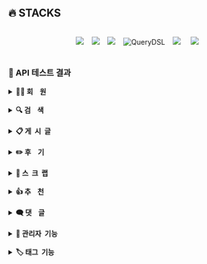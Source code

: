 ## 🔥 STACKS

<br>
<div align=center>
&nbsp;&nbsp;&nbsp;<img src="https://img.shields.io/badge/Spring Boot-6DB33F?style=flat&logo=springBoot&logoColor=white&color=green"/></a></a>
&nbsp;&nbsp;&nbsp;<img src="https://img.shields.io/badge/Spring Security-6DB33F?style=flat&logo=springsecurity&logoColor=white&color=darkgreen"/></a></a>
&nbsp;&nbsp;&nbsp;<img src="https://img.shields.io/badge/Spring JPA-6DB33F?style=flat&logo=spring JPA&logoColor=white&color=green"/></a></a>
&nbsp;&nbsp;&nbsp;<img src="https://img.shields.io/badge/QueryDSL-%231785D1.svg?&style=flat&logo=QueryDSL&logoColor=white" alt="QueryDSL"/></a>
&nbsp;&nbsp;&nbsp;<img src="https://img.shields.io/badge/Amazon AWS-232F3E?style=flat&logo=AmazonAWS&logoColor=black&color=orange"/></a></a>
&nbsp;&nbsp;&nbsp;&nbsp;<img src="https://img.shields.io/badge/Amazon S3-569A31?style=flat&logo=Amazon S3&logoColor=white&color=red"/></a></a>
<br>
</div>

<br>

### 📌 API 테스트 결과

<details>
<summary><b>🫅🏻 회&nbsp;&nbsp;&nbsp;&nbsp;원</b></summary><br>
    <div>
         <details>
         <summary><b>KMS_001_USER_001. 회원 가입</b></summary>
                  <br>
         <p><b>➡️ 회원이 회원 정보 [ 이메일, 패스워드, 이름, 닉네임 ] 를 입력하여 회원 가입을 진행한다.</b></p><br>
         <p><img src="https://github.com/beyond-sw-camp/be02-fin-BuildUp-KMS/assets/148943354/76ebda5a-aec9-4cfc-a1c7-aab563364a4e"/></p>
         </details><br>
          <details>
         <summary><b>KMS_003_USER-003. 과정명 확인</b></summary>
                  <br>
         <p><b> ➡️ 회원이 캡처한 사진의 과정명이 DB에 있는지 확인하여 인증 회원가입을 진행한다.</b></p><br>
         <p><img src="https://github.com/beyond-sw-camp/be02-fin-BuildUp-KMS/assets/148943354/536f7f6c-fbcd-4d4d-91bf-dece525adcec"/></p>
         </details><br>
          <details>
         <summary><b>KMS_004_USER_004. 이메일 인증</b></summary>
                  <br>
         <p><b>➡️ 회원이 메일함으로 온 이메일을 클릭하여 이메일 인증을 진행한다.</b></p><br>
         <p><img src="https://github.com/beyond-sw-camp/be02-fin-BuildUp-KMS/assets/148943354/e08b7dca-4261-4174-a75f-963e6e61cd15"/></p>
         </details><br>
	 <details>
         <summary><b>KMS_005_USER_005. 일반 로그인</b></summary>
                  <br>
         <p><b>➡️ 회원이 [ 이메일, 패스워드 ] 를 입력하여 로그인을 시도한다.</b></p><br>
         <p><img src="https://github.com/beyond-sw-camp/be02-fin-BuildUp-KMS/assets/148943354/8b7342b5-fd5b-4aed-8a18-6204e412a8bf"/></p>
         </details><br>
         <details>
         <summary><b>KMS_007_USER_007. 회원정보 상세 조회</b></summary>
                  <br>
         <p><b> ➡️ 회원이 본인의 회원 정보를 조회할 수 있다.</b></p><br>
         <p><img src="https://github.com/beyond-sw-camp/be02-fin-BuildUp-KMS/assets/148943354/990532d5-27c5-4b78-922b-6fd9ba2f2158"/></p>
         </details><br>
	 <details>
         <summary><b>KMS_008_USER_008. 회원정보 수정</b></summary>
                  <br>
         <p><b> ➡️ 회원이 회원 정보와 관련된 정보 [ 패스워드, 닉네임, 프로필 이미지 ] 를 수정할 수 있다.<br>
                ➡️ 패스워드는 기존 패스워드와 다른 패스워드로만 변경할 수 있다.<br>
                ➡️ 닉네임은 이미 사용중인 닉네임으로 변경할 수 없다.</b></p><br>
         <p><img src="https://github.com/beyond-sw-camp/be02-fin-BuildUp-KMS/assets/148943354/e5363cf7-1bca-4ad6-b490-377c6dafc2f6"/></p>
         </details><br>
          <details>
         <summary><b>KMS_009_USER_009. 회원정보 수정 시 비밀번호 확인</b></summary>
                  <br>
         <p><b> ➡️ 회원이 회원 정보를 수정하기 위해서 비밀번호를 입력한다.
         <br>
                ➡️ 입력한 비밀번호와 DB에 저장된 비밀번호가 다르면 회원 정보를 수정할 수 없다.</b></p><br>
         <p><img src="https://github.com/beyond-sw-camp/be02-fin-BuildUp-KMS/assets/148943354/abe0f334-a192-4edf-ae97-ec67c1d7a5ac"/></p>
         </details><br>
           <details>
         <summary><b>KMS_010_USER_010. 회원 프로필 이미지 수정</b></summary>
                  <br>
         <p><b>  ➡️ 회원이 본인의 프로필 이미지를 수정할 수 있다.</b></p><br>
         <p><img src="https://github.com/beyond-sw-camp/be02-fin-BuildUp-KMS/assets/148943354/678721f0-d11a-4b56-9584-3bc0989b3003"/></p>
         </details><br>
	 <details>
         <summary><b>KMS_011_USER_011. 회원 탈퇴</b></summary>
                  <br>
         <p><b> ➡️ 회원이 회원 탈퇴를 할 수 있다.<br>
                ➡️ 회원 탈퇴를 하면 DB의 회원 테이블 status가 true -> false 로 변경된다.</b></p><br>
         <p><img src="https://github.com/beyond-sw-camp/be02-fin-BuildUp-KMS/assets/148943354/ac3e7b83-feee-4ab4-8f85-ae7bec007bc8"/></p>
         </details><br>
         	 <details>
         <summary><b>KMS_012_USER_012. 이메일 찾기</b></summary>
                  <br>
         <p><b> ➡️ 회원이 자신의 이메일을 찾을 수 있다.<br>
                ➡️ 회원의 닉네임과 이름으로 이메일을 조회한다.</b></p><br>
         <p><img src="https://github.com/beyond-sw-camp/be02-fin-BuildUp-KMS/assets/148943354/09d0b6f1-6343-460e-b7af-cccd6dd1dbd8"/></p>
         </details><br>
         	 <details>
         <summary><b>KMS_013_USER_013. 비밀번호 찾기</b></summary>
                  <br>
         <p><b> ➡️ 회원이 자신의 비밀번호를 찾을 수 있다.<br>
                ➡️ 회원이 비밀번호 찾기시 임시 비밀번호를 발급하여 이메일로 전송한다.</b></p><br>
         <p><img src="https://github.com/beyond-sw-camp/be02-fin-BuildUp-KMS/assets/148943354/cff8f230-7fc0-4b98-ab3e-b160389f8b66"/></p>
         </details><br>
</details>
<br>
<details>
<summary><b>🔍 검&nbsp;&nbsp;&nbsp;&nbsp;색</b></summary><br>
    <div>
<details>
         <summary><b>KMS_014_SEARCH_001. 카테고리 별 [게시글] 검색</b></summary>
                  <br>
         <p><b>➡️ 회원이 검색창에 원하는 단어를 입력하여 게시글 목록을 조회할 수 있다.<br>
               ➡️ 회원이 지식, QnA, 스터디 게시판 / 후기 게시판을 통틀어 검색한 결과를 확인할 수 있다. 
         </b></p><br>
         <p><img src="https://github.com/beyond-sw-camp/be02-fin-BuildUp-KMS/assets/148943354/e0ef7068-436c-4dd3-ad63-e0aadd2a3a99"/></p>
         </details><br>
         <details>
         <summary><b>KMS_015_SEARCH_002. 카테고리 별 [후기] 검색</b></summary>
                  <br>
         <p><b>➡️ 회원이 검색어를 입력하여 카테고리 별로 후기를 조회할 수  있다.</b></p><br>
         <p><img src="https://github.com/beyond-sw-camp/be02-fin-BuildUp-KMS/assets/148943354/76becd96-0726-4d76-8eda-0aaefe3bda13"/></p>
         </details><br>
         <details>
         <summary><b>KMS_016_SEARCH_003. 메인페이지 [후기] 검색</b></summary>
                  <br>
         <p><b>➡️ 회원이 메인페이지에서 검색어를 입력하여 후기글을 조회할 수 있다.</b></p><br>
         <p><img src="https://github.com/beyond-sw-camp/be02-fin-BuildUp-KMS/assets/148943354/204a12d9-4005-407e-8c60-492af33d0c88"/></p>
         </details><br>
             <details>
         <summary><b>KMS_017_SEARCH_004. 검색 결과 페이지에서 [후기]검색</b></summary>
                  <br>
         <p><b>➡️ 메인페이지에서 검색 후 페이지에서 후기글을 조회할 수 있다.</b></p><br>
         <p><img src="https://github.com/beyond-sw-camp/be02-fin-BuildUp-KMS/assets/148943354/7d582597-fdc7-484e-bc8c-c497fa991787"/></p>
         </details><br>
</details>
<br>
<details>
<summary><b>📋 게&nbsp;&nbsp;시&nbsp;&nbsp;글</b></summary><br>
    <div>
	 <details>
         <summary><b>KMS_018_BOARD_001. 게시글 작성</b></summary>
                  <br>
         <p><b>➡️ 회원이 공유하고자 하는 게시글을 작성할 수 있다.</b></p><br>
         <p><img src="https://github.com/beyond-sw-camp/be02-fin-BuildUp-KMS/assets/148943354/5810155e-5d84-40c3-ab75-1eb01b02e100"/></p>
         </details><br>
         <details>
         <summary><b>KMS_019_BOARD_002. 게시글 이미지 업로드</b></summary>
                  <br>
         <p><b> ➡️ 회원이 게시글을 작성할 때, 이미지를 첨부할 수 있다.</b></p><br>
         <p><img src="https://github.com/beyond-sw-camp/be02-fin-BuildUp-KMS/assets/148943354/72b3948d-1596-40bf-8bc4-10a8a9d2e8f1"/></p>
         </details><br>
	 <details>
         <summary><b>KMS_020_BOARD_003. 본인 게시글 목록 조회</b></summary>
                  <br>
         <p><b> ➡️ 회원이 자신이 작성한 게시글 전체를 조회할 수 있다.</b></p><br>
         <p><img src="https://github.com/beyond-sw-camp/be02-fin-BuildUp-KMS/assets/148943354/858bca64-c77e-4aec-b437-e7eb6c6fa538"/></p>
         </details><br>
	 <details>
         <summary><b>KMS_021_BOARD_004 본인 게시글 상세 조회</b></summary>
                  <br>
         <p><b>➡️ 모든 사용자가 자신이 작성한 게시글을 상세조회할 수 있다.</b></p><br>
         <p><img src="https://github.com/beyond-sw-camp/be02-fin-BuildUp-KMS/assets/148943354/a87b7db5-f7d5-4e92-9c76-7217c4847e2c"/></p>
         </details><br>
	 <details>
         <summary><b>KMS_022_BOARD_005. 본인 게시글 목록 카테고리 별 조회</b></summary>
                  <br>
         <p><b>➡️ 회원 ( 인증회원, 일반회원 ) 이 자신이 작성한 게시글의 목록을 "마이페이지" 에서 카테고리 별로 조회할 수 있다.<br>  
              ➡️ 카테고리 목록 : 지식, QnA, 스터디 모집</b></p><br>
         <p><img src="https://github.com/beyond-sw-camp/be02-fin-BuildUp-KMS/assets/148943354/8b257b48-b7f6-4000-9c74-f9395d18fade"/></p>
         </details><br>
          <details>
         <summary><b>KMS_023_BOARD_006. 게시글 상세 조회</b></summary>
                  <br>
          <p><b> ➡️ 모든 사용자가 게시글의 상세 내용을 조회할 수 있다.</b></p><br>
         <p><img src="https://github.com/beyond-sw-camp/be02-fin-BuildUp-KMS/assets/148943354/6b25d077-91e9-4c8f-ab3f-4d6f2dd729d6"/></p>
         </details><br>
                <details>
         <summary><b>KMS_024_BOARD_007. 게시판 카테고리 별 조회</b></summary>
                  <br>
          <p><b>➡️ 모든 사용자가 게시판 카테고리별 게시글을 조회할 수 있다.</b></p><br>
         <p><img src="https://github.com/beyond-sw-camp/be02-fin-BuildUp-KMS/assets/148943354/3aff27f6-fcff-47df-b0ef-869faa371c3d"/></p>
         </details><br>
                     <details>
         <summary><b>KMS_025_BOARD_008. 태그 별 조회</b></summary>
                  <br>
          <p><b> ➡️ 모든 사용자가 인기 태그 별 게시글을 정렬 조건 별로 조회할 수 있다.</b></p><br>
         <p><img src="https://github.com/beyond-sw-camp/be02-fin-BuildUp-KMS/assets/148943354/2068b76b-b523-42c4-81dd-f32c7fb82cb6"/></p>
         </details><br>
         	 <details>
         <summary><b>KMS_026_BOARD_009. 태그 별 검색어 조회</b></summary>
                  <br>
         <p><b> ➡️ 모든 사용자가 검색어를 입력하여 검색어 별 / 태그 별 / 정렬조건 별로 게시글을 조회할 수 있다. </b></p><br>
         <p><img src="https://github.com/beyond-sw-camp/be02-fin-BuildUp-KMS/assets/148943354/b7cf090f-ce73-4597-91cd-0bcdc50e63a0"/></p>
         </details><br>
          <details>
         <summary><b>KMS_028_BOARD_011. 인기 게시글 카테고리 별 조회</b></summary>
                  <br>
         <p><b> ➡️ 모든 사용자가 검색어를 입력하여 검색어 별 / 카테고리 별 / 정렬조건 별로 인기 게시글을 조회할 수 있다. <br>
           ➡️ 카테고리 목록 : 지식, QnA, 스터디 모집</b></p><br>
         <p><img src="https://github.com/beyond-sw-camp/be02-fin-BuildUp-KMS/assets/148943354/714bd066-fc8f-4a29-8e6f-e3561bc50469"/></p>
         </details><br>
         	 <details>
         <summary><b>KMS_029_BOARD_012. 인기 게시글 검색어로 조회</b></summary>
                  <br>
         <p><b> ➡️ 모든 사용자가 검색어를 입력하여 인기 게시글을 정렬조건 별로 조회할 수 있다.<br>
          ➡️ 정렬 조건 : 최신순, 추천순, 조회순, 스크랩순, 댓글순 </b></p><br>
         <p><img src="https://github.com/beyond-sw-camp/be02-fin-BuildUp-KMS/assets/148943354/a237d460-7c03-4d18-8acb-916ff071e712"/></p>
         </details><br>
	 <details>
         <summary><b>KMS_030_BOARD_013. 게시글 수정</b></summary>
                  <br>
         <p><b> ➡️ 회원 ( 인증회원, 일반회원 ) 이 등록한 자신의 게시글을 수정할 수 있다.<br>
                ➡️ 수정 가능 항목 : 카테고리, 태그, 제목, 본문</b></p><br>
         <p><img src="https://github.com/beyond-sw-camp/be02-fin-BuildUp-KMS/assets/148943354/99ebd39d-addd-4c18-9bdf-7c4e8ffd83a0"/></p>
         </details><br>
	 <details>
         <summary><b>KMS_031_BOARD_014. 게시글 삭제</b></summary>
                  <br>
         <p><b> ➡️ 회원 ( 인증회원, 일반회원 ) 이 등록한 자신의 게시글을 삭제할 수 있다.<br>
                ➡️ 삭제한 게시글은 DB에서 status가 true -> false 로 변경된다.</b></p><br>
         <p><img src="https://github.com/beyond-sw-camp/be02-fin-BuildUp-KMS/assets/148943354/bc5089e0-1f2c-4234-9228-dd69634a1b5a"/></p>
         </details><br>
</details>
<br>
<details>
<summary><b>✏️ 후&nbsp;&nbsp;&nbsp;&nbsp;기</b></summary><br>
	 <details>
         <summary><b>KMS_032_REVIEW_001. 후기 작성</b></summary>
                  <br>
         <p><b> ➡️ 인증회원이 후기 카테고리 2개 ( 과정 후기, 강사 후기 ) 중 1개를 선택할 수 있다.<br>
                ➡️ 인증회원이 수강중인 또는 수강했던 과정명을 입력할 수 있다.<br>
                ➡️ 선택한 카테고리에 대한 후기를 [ 제목, 평점, 내용 ] 을 입력하여 작성할 수 있다.<br>
              </b></p><br>
         <p><img src="https://github.com/beyond-sw-camp/be02-fin-BuildUp-KMS/assets/148943354/2a6d9e3b-b636-4525-8119-4401b8d10d40"/></p>
         </details><br>
         <details>
         <summary><b>KMS_033_REVIEW_002. 후기 이미지 업로드</b></summary>
                  <br>
         <p><b>  ➡️ 회원이 후기글을 작성할 때, 이미지를 첨부할 수 있다.</b></p><br>
         <p><img src="https://github.com/beyond-sw-camp/be02-fin-BuildUp-KMS/assets/148943354/f56c8315-1dd3-4911-8710-58fd076a8c6b"/></p>
         </details><br>
          <details>
         <summary><b>KMS_034_REVIEW_003. 본인 후기글 카테고리 별 목록 조회</b></summary>
                  <br>
         <p><b> ➡️ 인증회원이 자신이 작성한 후기글의 목록을 "마이페이지" 에서 카테고리 별로 조회할 수 있다.<br>
                ➡️ 카테고리 목록 : 과정 후기, 강사 후기<br>
                 ➡️ 정렬 조건 : 최신순, 추천순, 조회순, 스크랩순, 댓글순</b></p><br>
         <p><img src="https://github.com/beyond-sw-camp/be02-fin-BuildUp-KMS/assets/148943354/adda2859-6528-4ea0-bcb4-84ff692d7242"/></p>
         </details><br>
          <details>
         <summary><b>KMS_035_REVIEW_004. 후기글 목록 조회</b></summary>
                  <br>
         <p><b>  ➡️ 모든 사용자가 후기글을 카테고리별 / 정렬조건별로 조회할 수 있다. <br>
                ➡️ 카테고리 목록 : 과정 후기, 강사 후기<br>
                ➡️ 정렬 조건 : 최신순, 추천순, 조회순, 스크랩순, 댓글순</b></p><br>
         <p><img src="https://github.com/beyond-sw-camp/be02-fin-BuildUp-KMS/assets/148943354/c3355682-fc7a-4eb3-a6ef-04ababc95fae"/></p>
         </details><br>
               <details>
         <summary><b>KMS_036_REVIEW_005. 인기 후기글 카테고리 별 목록 조회</b></summary>
                  <br>
         <p><b>  ➡️ 모든 사용자가 후기글을 카테고리별로 추천수가 높은 순으로 조회할 수 있다.<br>
                ➡️ 카테고리 목록 : 과정 후기, 강사 후기<br>
                ➡️ 정렬 조건 : 최신순, 추천순, 조회순, 스크랩순, 댓글순</b></p><br>
         <p><img src="https://github.com/beyond-sw-camp/be02-fin-BuildUp-KMS/assets/148943354/2489b4a4-35ed-4125-bf89-dfa09c5a83a9"/></p>
         </details><br>
                     <details>
         <summary><b>KMS_037_REVIEW_006. 검색어 별 인기 후기글 목록 조회</b></summary>
                  <br>
         <p><b>  ➡️ 모든 사용자가 후기글을 검색어를 입력하여 카테고리별로 추천수가 높은 순으로 조회할 수 있다.<br>
                  ➡️ 검색어 입력<br>
                  ➡️ 카테고리 목록 : 과정 후기, 강사 후기<br>
                  ➡️ 정렬 조건 : 최신순, 추천순, 조회순, 스크랩순, 댓글순</b></p><br>
         <p><img src="https://github.com/beyond-sw-camp/be02-fin-BuildUp-KMS/assets/148943354/cb6f8282-42ae-4375-a52a-a209478f4b0e"/></p>
         </details><br>
	 <details>
         <summary><b>KMS_038_REVIEW_007. 후기 상세 조회</b></summary>
                  <br>
         <p><b> ➡️ 모든 사용자가 후기의 상세 내용을 조회할 수 있다.</b></p><br>
         <p><img src="https://github.com/beyond-sw-camp/be02-fin-BuildUp-KMS/assets/148943354/600177cf-6b20-41b0-a28c-6a9ff30b93fb"/></p>
         </details><br>
          <details>
         <summary><b>KMS_039_REVIEW_008. 후기 수정</b></summary>
                  <br>
         <p><b> ➡️ 인증회원이 등록한 후기를 수정할 수 있다.<br>
                ➡️ 부트캠프 과정명, 후기 및 평점을 입력하지 않으면 후기가 수정되지 않는다.</b></p><br>
         <p><img src="https://github.com/beyond-sw-camp/be02-fin-BuildUp-KMS/assets/148943354/2ba89eda-7507-4705-84ba-567d48750e27"/></p>
         </details><br>
                   <details>
         <summary><b>KMS_040_REVIEW_009. 본인 후기글 수정을 위한
상세 조회</b></summary>
                  <br>
         <p><b> ➡️ 인증회원이 등록한 후기를 수정하기 위해 작성한 데이터를 불러올 수 있다.<br>
                ➡️ 후기글 제목, 과정명, 평점, 내용, 사진을 불러온다.</b></p><br>
         <p><img src="https://github.com/beyond-sw-camp/be02-fin-BuildUp-KMS/assets/148943354/c95ae39f-0ed1-4d9a-8407-2bfe81aedc6e"/></p>
         </details><br>
          <details>
         <summary><b>KMS_041_REVIEW_010. 후기 삭제</b></summary>
                  <br>
         <p><b> ➡️ 인증회원이 등록한 후기를 삭제할 수 있다.<br>
                ➡️ 삭제한 후기는 DB에서 status가 true -> false 로 변경된다.</b></p><br>
         <p><img src="https://github.com/beyond-sw-camp/be02-fin-BuildUp-KMS/assets/148943354/23427d85-78c3-470a-9040-13c40460932c"/></p>
         </details><br>
</details>
<br>
<details>
<summary><b>🔖 스&nbsp;&nbsp;크&nbsp;&nbsp;랩</b></summary><br>
 <details>
         <summary><b>KMS_042_SCRAP_001. [ 게시글 ] 스크랩 등록</b>
         </summary>
                  <br>
         <p><b>  ➡️ 회원(인증회원, 일반회원) 이 게시글 상세 페이지에서 나중에 다시 보고싶은 게시글을 스크랩할 수 있다.<br>
       ➡️ 스크랩한 게시글은 내 활동내역에서 확인 할 수 있다.</b>
       </p><br>
         <p><img src="https://github.com/beyond-sw-camp/be02-fin-BuildUp-KMS/assets/148943354/23916785-0d79-4254-84bd-b90c24db5ee6"/></p>
         </details><br>
         <details>
         <summary><b>KMS_043_SCRAP_002. [ 게시글 ] 스크랩 목록 카테고리 별 조회</b>
         </summary>
                  <br>
         <p><b>   ➡️ 회원(인증회원, 일반회원) 이 나의 활동내역에서 스크랩한 게시글 목록을 카테고리별로 조회할 수 있다.<br>
              ➡️ 카테고리 목록 : 지식공유, QnA, 스터디<br>
              ➡️ 비회원은 조회를 할 수 없다.</b>
       </p><br>
         <p><img src="https://github.com/beyond-sw-camp/be02-fin-BuildUp-KMS/assets/148943354/b46e4e03-2226-4343-aef8-6399eba27280"/></p>
         </details><br>
         <details>
         <summary><b>KMS_044_SCRAP_003. [ 게시글 ] 스크랩 여부 조회</b>
         </summary>
                  <br>
         <p><b>    ➡️ 회원(인증회원, 일반회원) 이 게시글 스크랩을 했는지 여부를 조회할 수 있다.<br>
                    ➡️ 비회원은 조회를 할 수 없다.</b>
       </p><br>
         <p><img src="https://github.com/beyond-sw-camp/be02-fin-BuildUp-KMS/assets/148943354/5b85af29-5bff-4311-8035-f52ece97ab9d"/></p>
         </details><br>
            <details>
         <summary><b>KMS_045_SCRAP_004. [ 게시글 ] 스크랩 삭제</b>
         </summary>
                  <br>
         <p><b>     ➡️ 회원(인증회원, 일반회원) 이 게시글 상세 페이지에서 게시글에 대한 스크랩을 삭제할 수 있다.<br>
 ➡️ 회원(인증회원, 일반회원) 이 내 활동내역에서 게시글에 대한 스크랩을 삭제할 수 있다.</b>
       </p><br>
         <p><img src="https://github.com/beyond-sw-camp/be02-fin-BuildUp-KMS/assets/148943354/716194cc-c595-4bf4-990c-cbdafd72e107"/></p>
         </details><br>
              <details>
         <summary><b>KMS_046_SCRAP_005. [ 후기글 ] 스크랩 등록</b>
         </summary>
                  <br>
         <p><b>      ➡️ 회원(인증회원, 일반회원) 이 후기글 상세 페이지에서 나중에 다시 보고싶은 후기글을 스크랩할 수 있다.<br>
 ➡️ 스크랩한 후기글은 내 활동내역에서 확인 할 수 있다.</b>
       </p><br>
         <p><img src="https://github.com/beyond-sw-camp/be02-fin-BuildUp-KMS/assets/148943354/10f24fd6-6624-4872-bea5-a44da48c013c"/></p>
         </details><br>
          <details>
         <summary><b>KMS_047_SCRAP_006. [ 후기글 ] 스크랩 목록 조회</b>
         </summary>
                  <br>
         <p><b> ➡️ 회원(인증회원, 일반회원) 이 나의 활동내역에서 스크랩한 후기글 목록을 카테고리별로 조회할 수 있다.<br>
                ➡️ 카테고리 목록 : 과정 후기, 강사 후기<br>
                ➡️ 비회원은 조회를 할 수 없다.</b>
       </p><br>
         <p><img src="https://github.com/beyond-sw-camp/be02-fin-BuildUp-KMS/assets/148943354/a2315106-e192-4e87-8d2c-5c7d7d9bfd95"/></p>
         </details><br>
     <details>
         <summary><b>KMS_048_SCRAP_007. [ 후기글 ] 스크랩 여부 조회</b>
         </summary>
                  <br>
         <p><b> ➡️ 회원(인증회원, 일반회원) 이 후기글 스크랩을 했는지 여부를 조회할 수 있다.<br>
                ➡️ 비회원은 조회를 할 수 없다.</b>
       </p><br>
         <p><img src="https://github.com/beyond-sw-camp/be02-fin-BuildUp-KMS/assets/148943354/b213201e-03e1-4f02-99c2-8b8229d81e42"/></p>
         </details><br>
          <details>
         <summary><b>KMS_049_SCRAP_008. [ 후기글 ] 스크랩 삭제</b>
         </summary>
                  <br>
         <p><b> ➡️ 회원(인증회원, 일반회원) 이 후기글 상세 페이지에서 후기글에 대한 스크랩을 삭제할 수 있다.<br>
                ➡️ 회원(인증회원, 일반회원) 이 내 활동내역에서 후기글에 대한 스크랩을 삭제할 수 있다.</b>
       </p><br>
         <p><img src="https://github.com/beyond-sw-camp/be02-fin-BuildUp-KMS/assets/148943354/a4a84222-440f-4c98-a70a-c684ec58db38"/></p>
         </details><br>
                </details>
<br>
<details>
<summary><b>👍 추&nbsp;&nbsp;&nbsp;&nbsp;천</b></summary><br>
              <details>
         <summary><b>KMS_050_UP_001. [ 게시글 ] 추천 클릭</b>
         </summary>
                  <br>
         <p><b> ➡️ 회원(인증회원, 일반회원) 이 게시글에 추천 버튼을 클릭할 수 있다.<br>
                ➡️ 비회원은 추천 버튼을 클릭할 수 없다.
                ➡️ 추천은 1회만 가능하다.</b>
       </p><br>
         <p><img src="https://github.com/beyond-sw-camp/be02-fin-BuildUp-KMS/assets/148943354/f346d432-a9a8-40ef-b845-cfbf8a756f10"/></p>
         </details><br>
                 <details>
         <summary><b>KMS_051_UP_002. [ 게시글 ] 추천 여부 조회</b>
         </summary>
                  <br>
         <p><b>  ➡️ 회원(인증회원, 일반회원) 이 게시글 추천을 했는지 여부를 조회할 수 있다.<br>
                ➡️ 비회원은 조회를 할 수 없다.</b>
       </p><br>
         <p><img src="https://github.com/beyond-sw-camp/be02-fin-BuildUp-KMS/assets/148943354/8d55e6ac-bcf4-4efa-bb23-385af6668949"/></p>
         </details><br>
                    <details>
         <summary><b>KMS_052_UP_003. [ 게시글 ] 추천 취소</b>
         </summary>
                  <br>
         <p><b> ➡️ 회원(인증회원, 일반회원) 이 게시글에 클릭한 추천 버튼을 취소할 수 있다.<br>
                ➡️ 비회원은 추천 버튼을 클릭 취소할 수 없다.</b>
       </p><br>
         <p><img src="https://github.com/beyond-sw-camp/be02-fin-BuildUp-KMS/assets/148943354/16058172-9101-4d41-9ea7-3a5187997190"/></p>
         </details><br>
              <details>
         <summary><b>KMS_053_UP_004. [ 후기글 ] 추천 클릭</b>
         </summary>
                  <br>
         <p><b>  ➡️ 회원(인증회원, 일반회원) 이 후기글에 추천 버튼을 클릭할 수 있다.<br>
                  ➡️ 비회원은 추천 버튼을 클릭할 수 없다.
                  ➡️ 추천은 1회만 가능하다.</b>
       </p><br>
         <p><img src="https://github.com/beyond-sw-camp/be02-fin-BuildUp-KMS/assets/148943354/c40b4b66-e081-4551-aaee-0a42a8da4110"/></p>
         </details><br>
               <details>
         <summary><b>KMS_054_UP_005. [ 후기글 ] 추천 여부 조회</b>
         </summary>
                  <br>
         <p><b>  ➡️ 회원(인증회원, 일반회원) 이 후기글 추천을 했는지 여부를 조회할 수 있다.<br>
                  ➡️ 비회원은 조회를 할 수 없다.</b>
       </p><br>
         <p><img src="https://github.com/beyond-sw-camp/be02-fin-BuildUp-KMS/assets/148943354/5e18837a-b271-4913-b4e4-dd5f881b0b18"/></p>
         </details><br>
                    <details>
         <summary><b>KMS_055_UP_006. [ 후기글 ] 추천 취소</b>
         </summary>
                  <br>
         <p><b>   ➡️ 회원(인증회원, 일반회원) 이 후기글에 클릭한 추천 버튼을 취소할 수 있다.<br>
                  ➡️ 비회원은 추천 버튼을 클릭 취소할 수 없다.</b>
       </p><br>
         <p><img src="https://github.com/beyond-sw-camp/be02-fin-BuildUp-KMS/assets/148943354/8bbc9984-f04e-47da-9fab-c3d370afdca3"/></p>
         </details><br>
        </details>
<br>
<details>
<summary><b>🗨️ 댓&nbsp;&nbsp;&nbsp;&nbsp;글</b></summary><br>
                     <details>
         <summary><b>KMS_056_COMMENT_001. [ 게시글 ] 댓글 작성</b>
         </summary>
                  <br>
         <p><b>   ➡️ 회원(인증회원, 일반회원) 이 게시글에 댓글을 작성할 수 있다.<br>
                  ➡️ 비회원은 댓글을 작성할 수 없다.</b>
       </p><br>
         <p><img src="https://github.com/beyond-sw-camp/be02-fin-BuildUp-KMS/assets/148943354/628e057d-bc7c-4f56-81ec-55fe247f4f1f"/></p>
         </details><br>
            <details>
         <summary><b>KMS_057_COMMENT_002. [ 게시글 ] 대댓글 작성</b>
         </summary>
                  <br>
         <p><b>     ➡️ 회원(인증회원, 일반회원) 이 게시글 댓글에 대댓글을 작성할 수 있다.<br>
                    ➡️ 비회원은 댓글을 작성할 수 없다.</b>
       </p><br>
         <p><img src="https://github.com/beyond-sw-camp/be02-fin-BuildUp-KMS/assets/148943354/f6dce0f6-4b94-4487-b657-6b7ca334a3b7"/></p>
         </details><br>
                   <details>
         <summary><b>KMS_058_COMMENT_003. [ 게시글 ] 댓글 조회</b>
         </summary>
                  <br>
         <p><b>  ➡️ 회원(인증회원, 일반회원) 또는 비회원이 게시글에 달린 댓글 목록을 조회할 수 있다.</b>
       </p><br>
         <p><img src="https://github.com/beyond-sw-camp/be02-fin-BuildUp-KMS/assets/148943354/7ccba43a-1d7f-473d-bc81-b79c4b94f9e8"/></p>
         </details><br>
                     <details>
         <summary><b>KMS_059_COMMENT_004. [ 게시글 ] 댓글 수정</b>
         </summary>
                  <br>
         <p><b>  ➡️ 회원(인증회원, 일반회원) 이 게시글에 등록한 댓글을 수정할 수 있다.</b>
       </p><br>
         <p><img src="https://github.com/beyond-sw-camp/be02-fin-BuildUp-KMS/assets/148943354/8547a644-c62a-42a0-863a-87f722512038"/></p>
         </details><br>
           <details>
         <summary><b>KMS_060_COMMENT_005. [ 게시글 ] 댓글 삭제</b>
         </summary>
                  <br>
         <p><b>  ➡️ 회원(인증회원, 일반회원) 이 게시글에 등록한 댓글을 삭제할 수 있다.<br>
                ➡️ 삭제한 댓글은 되돌릴 수 없다.</b>
       </p><br>
         <p><img src="https://github.com/beyond-sw-camp/be02-fin-BuildUp-KMS/assets/148943354/2aaa466f-ee8c-41aa-bb23-520c21fd402a"/></p>
         </details><br>
          <details>
         <summary><b>KMS_061_COMMENT_006. [ 후기글 ] 댓글 작성</b>
         </summary>
                  <br>
         <p><b> ➡️ 회원(인증회원, 일반회원) 이 후기글에 댓글을 작성할 수 있다.<br>
                ➡️ 비회원은 댓글을 작성할 수 없다.</b>
       </p><br>
         <p><img src="https://github.com/beyond-sw-camp/be02-fin-BuildUp-KMS/assets/148943354/65d95504-cdeb-4c12-b521-bd1e08f6a140"/></p>
         </details><br>
        <details>
         <summary><b>KMS_062_COMMENT_007. [ 후기글 ] 대댓글 작성</b>
         </summary>
                  <br>
         <p><b>  ➡️ 회원(인증회원, 일반회원) 이 후기글 댓글에 대댓글을 작성할 수 있다. <br>
          ➡️ 비회원은 댓글을 작성할 수 없다.</b>
       </p><br>
         <p><img src="https://github.com/beyond-sw-camp/be02-fin-BuildUp-KMS/assets/148943354/70af2bd9-6790-4597-bb15-64d5ae6be6a8"/></p>
         </details><br>
          <details>
         <summary><b>KMS_063_COMMENT_008. [ 후기글 ] 댓글 조회</b>
         </summary>
                  <br>
         <p><b> ➡️ 회원(인증회원, 일반회원) 또는 비회원이 후기글에 달린 댓글 목록을 조회할 수 있다.</b>
       </p><br>
         <p><img src="https://github.com/beyond-sw-camp/be02-fin-BuildUp-KMS/assets/148943354/ed97716e-ea85-482f-83fc-fbe4b8c2d46e"/></p>
         </details><br>
          <details>
         <summary><b>KMS_064_COMMENT_009. [ 후기글 ] 댓글 수정</b>
         </summary>
                  <br>
         <p><b>  ➡️ 회원(인증회원, 일반회원) 이 후기글에 등록한 댓글을 수정할 수 있다.</b>
       </p><br>
         <p><img src="https://github.com/beyond-sw-camp/be02-fin-BuildUp-KMS/assets/148943354/7b515939-c75b-4142-a9db-b64f04b22f45"/></p>
         </details><br>
          <details>
         <summary><b>KMS_065_COMMENT_010. [ 후기글 ] 댓글 삭제</b>
         </summary>
                  <br>
         <p><b> ➡️ 회원(인증회원, 일반회원) 이 후기글에 등록한 댓글을 삭제할 수 있다. <br>
                ➡️ 삭제한 댓글은 되돌릴 수 없다.</b>
       </p><br>
         <p><img src="https://github.com/beyond-sw-camp/be02-fin-BuildUp-KMS/assets/148943354/2bf5c09a-ce2c-4f59-a626-5fba8a98153c"/></p>
         </details><br>
</details>

<br>
<details>
<summary><b>👑 관리자&nbsp;&nbsp;기능</b></summary><br>
                     <details>
         <summary><b>KMS_066_ADMIN_001. [관리자] 회원가입</b>
         </summary>
                  <br>
         <p><b>   ➡️ 관리자가 [ 이메일, 패스워드, 이름 ] 을 입력하여 회원가입 할 수 있다.</b>
       </p><br>
         <p><img src="https://github.com/beyond-sw-camp/be02-fin-BuildUp-KMS/assets/148943354/00476ac0-835d-4d36-966b-e65b3cde7482"/></p>
         </details><br>
            <details>
         <summary><b>KMS_067_ADMIN_002. [관리자] 로그인</b>
         </summary>
                  <br>
         <p><b>   ➡️ 관리자가 [ 이메일, 패스워드 ] 를 입력하여 로그인 할 수 있다.</b>
       </p><br>
         <p><img src="https://github.com/beyond-sw-camp/be02-fin-BuildUp-KMS/assets/148943354/8ceb33f7-2477-421f-8f0d-868a5b10e8c3"/></p>
         </details><br>
              <details>
         <summary><b>KMS_068_ADMIN_003. [관리자] 정보 수정</b>
         </summary>
                  <br>
         <p><b>    ➡️ 관리자가 자신의 정보를 수정할 수 있다.</b>
       </p><br>
         <p><img src="https://github.com/beyond-sw-camp/be02-fin-BuildUp-KMS/assets/148943354/7d62625c-1b21-4b54-a5bc-3afa74f4c306"/></p>
         </details><br>
              <details>
         <summary><b>KMS_069_ADMIN_004. [관리자] 삭제</b>
         </summary>
                  <br>
         <p><b>   ➡️ 관리자 정보를 삭제할 수 있다.</b>
       </p><br>
         <p><img src="https://github.com/beyond-sw-camp/be02-fin-BuildUp-KMS/assets/148943354/dd2e973a-1368-4e76-8605-bd0a4c60bfa8"/></p>
         </details><br>
                <details>
         <summary><b>KMS_070_ADMIN_005. 회원 삭제</b>
         </summary>
                  <br>
         <p><b>    ➡️ 관리자가 회원의 상태를 DB에서 false로 변경할 수 있다.<br>
                     ➡️ 회원이 허위 인증을 하거나 과도한 비방, 욕설 등의 게시글, 댓글 등을 남기는 경우 관리자가 비활성화 처리할 수 있다.</b>
</p><br>
         <p><img src="https://github.com/beyond-sw-camp/be02-fin-BuildUp-KMS/assets/148943354/00b76dd9-79e0-4541-9bae-5b984341035b"/></p>
         </details><br>
    <details>
         <summary><b>KMS_071_ADMIN_006. 회원 목록 조회</b>
         </summary>
                  <br>
         <p><b>    ➡️ 관리자가 가입한 회원의 전체 목록을 조회할 수 있다.</b>
       </p><br>
         <p><img src="https://github.com/beyond-sw-camp/be02-fin-BuildUp-KMS/assets/148943354/c2216c76-d92f-44c5-b40e-e94d1c09bd95"/></p>
         </details><br>
          <details>
         <summary><b>KMS_072_ADMIN_007. 게시판 카테고리 등록</b>
         </summary>
                  <br>
         <p><b>    ➡️ 관리자가 게시판의 카테고리를 등록할 수 있다. ( 지식공유, QnA, 스터디 모집  + 추가 시)</b>
       </p><br>
         <p><img src="https://github.com/beyond-sw-camp/be02-fin-BuildUp-KMS/assets/148943354/4dffd519-1a61-4bcf-9a25-166ff57a5872"/></p>
         </details><br>
          <details>
         <summary><b>KMS_073_ADMIN_008. 게시판 카테고리 목록 조회</b>
         </summary>
                  <br>
         <p><b>   ➡️ 관리자가 게시판의 카테고리 목록을 조회할 수 있다.</b>
       </p><br>
         <p><img src="https://github.com/beyond-sw-camp/be02-fin-BuildUp-KMS/assets/148943354/b65a3481-0727-4d4c-a243-e11b4ee0ad3d"/></p>
         </details><br>
   <details>
         <summary><b>KMS_074_ADMIN_009. 게시판 카테고리 수정</b>
         </summary>
                  <br>
         <p><b> ➡️ 관리자가 게시판의 카테고리를 수정할 수 있다.</b>
       </p><br>
         <p><img src="https://github.com/beyond-sw-camp/be02-fin-BuildUp-KMS/assets/148943354/84080870-8263-4f5d-b134-ca896827fdee"/></p>
         </details><br>
          <details>
         <summary><b>KMS_075_ADMIN_010. 게시판 카테고리 삭제</b>
         </summary>
                  <br>
         <p><b> ➡️ 관리자가 게시판의 카테고리를 삭제할 수 있다.</b>
       </p><br>
         <p><img src="https://github.com/beyond-sw-camp/be02-fin-BuildUp-KMS/assets/148943354/a31ea808-12b0-44de-a88f-3efbb700b97f"/></p>
         </details><br>
                <details>
         <summary><b>KMS_076_ADMIN_011. 후기 카테고리 등록</b>
         </summary>
                  <br>
         <p><b>  ➡️ 관리자가 후기의 카테고리를 등록할 수 있다. ( 과정 후기, 강사 후기 + 추가 시)</b>
       </p><br>
         <p><img src="https://github.com/beyond-sw-camp/be02-fin-BuildUp-KMS/assets/148943354/9be69237-feee-4f4e-9d68-19f06c2e733a"/></p>
         </details><br>
                      <details>
         <summary><b>KMS_077_ADMIN_012. 후기 카테고리 목록 조회</b>
         </summary>
                  <br>
         <p><b>   ➡️ 관리자가 후기의 카테고리 목록을 조회할 수 있다.</b>
       </p><br>
         <p><img src="https://github.com/beyond-sw-camp/be02-fin-BuildUp-KMS/assets/148943354/3af8f12b-f910-4bc4-8c63-091ca79cf329"/></p>
         </details><br>
                  <details>
         <summary><b>KMS_078_ADMIN_013. 후기 카테고리 수정</b>
         </summary>
                  <br>
         <p><b> ➡️ 관리자가 후기의 카테고리를 수정할 수 있다.</b>
       </p><br>
         <p><img src="https://github.com/beyond-sw-camp/be02-fin-BuildUp-KMS/assets/148943354/7f61cf59-9b7e-4688-ad75-580c6be2ecb7"/></p>
         </details><br>
                         <details>
         <summary><b>KMS_079_ADMIN_014. 후기 카테고리 삭제</b>
         </summary>
                  <br>
         <p><b>  ➡️ 관리자가 후기의 카테고리를 삭제할 수 있다.</b>
       </p><br>
         <p><img src="https://github.com/beyond-sw-camp/be02-fin-BuildUp-KMS/assets/148943354/9ebdd77f-6dab-4b29-a531-4b653a62c3a2"/></p>
         </details><br>
                  <details>
         <summary><b>KMS_080_ADMIN_015. 태그 등록</b>
         </summary>
                  <br>
         <p><b>  ➡️ 관리자가 태그를 등록할 수 있다. ( EX : #백엔드 )</b>
       </p><br>
         <p><img src="https://github.com/beyond-sw-camp/be02-fin-BuildUp-KMS/assets/148943354/da067cbc-c460-4f12-867b-7298508e4504"/></p>
         </details><br>
                      <details>
         <summary><b>KMS_081_ADMIN_016. 태그목록 조회</b>
         </summary>
                  <br>
         <p><b>  ➡️ 관리자가 태그 목록을 조회할 수 있다.</b>
       </p><br>
         <p><img src="https://github.com/beyond-sw-camp/be02-fin-BuildUp-KMS/assets/148943354/177b8be9-4b7f-4e71-8a73-87b0b6b89734"/></p>
         </details><br>
                               <details>
         <summary><b>KMS_082_ADMIN_017. 태그 수정</b>
         </summary>
                  <br>
         <p><b>   ➡️ 관리자가 태그를 수정할 수 있다.</b>
       </p><br>
         <p><img src="https://github.com/beyond-sw-camp/be02-fin-BuildUp-KMS/assets/148943354/0296b6b5-5fab-41ab-aa16-26dfde97b313"/></p>
         </details><br>
                             <details>
         <summary><b>KMS_083_ADMIN_018. 태그 삭제</b>
         </summary>
                  <br>
         <p><b> ➡️ 관리자가 태그를 삭제할 수 있다.</b>
       </p><br>
         <p><img src="https://github.com/beyond-sw-camp/be02-fin-BuildUp-KMS/assets/148943354/cd913c63-7051-4a68-8867-645043ef7192"/></p>
         </details><br>
</details>
<br>
<details>
<summary><b>🏷️ 태그&nbsp;&nbsp;기능</b></summary><br>
                     <details>
         <summary><b>KMS_084_HOTTAG_001. 인기 태그 조회</b>
         </summary>
                  <br>
         <p><b>  ➡️ 모든 사용자가 많이 사용된 태그를 5위까지 조회할 수 있다.</b>
       </p><br>
         <p><img src="https://github.com/beyond-sw-camp/be02-fin-BuildUp-KMS/assets/148943354/8800f5af-3307-410c-ac6b-aad6b3afcb2f"/></p>
         </details><br>
          </details>
